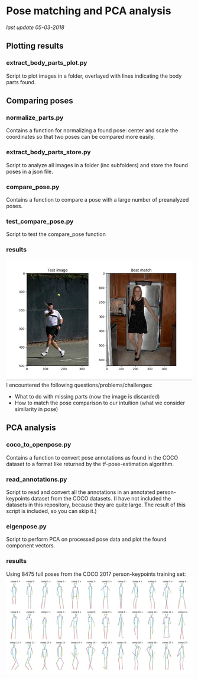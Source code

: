 # Pose matching and PCA analysis
*last update 05-03-2018*

## Plotting results
### extract_body_parts_plot.py
Script to plot images in a folder, overlayed with lines indicating the body
parts found.

## Comparing poses
### normalize_parts.py
Contains a function for normalizing a found pose: center and scale the
coordinates so that two poses can be compared more easily.
### extract_body_parts_store.py
Script to analyze all images in a folder (inc subfolders) and store the
found poses in a json file.
### compare_pose.py
Contains a function to compare a pose with a large number of preanalyzed poses.
### test_compare_pose.py
Script to test the compare_pose function
### results
![Comparing two poses result](/results/pose_match.jpg)
I encountered the following questions/problems/challenges:
* What to do with missing parts (now the image is discarded)
* How to match the pose comparison to our intuition (what we consider similarity in pose)

## PCA analysis
### coco_to_openpose.py
Contains a function to convert pose annotations as found in the COCO dataset to
a format like returned by the tf-pose-estimation algorithm.
### read_annotations.py
Script to read and convert all the annotations in an annotated person-keypoints
dataset from the COCO datasets.
(I have not included the datasets in this repository, because they are quite
large. The result of this script is included, so you can skip it.)
### eigenpose.py
Script to perform PCA on processed pose data and plot the found component
vectors.
### results
Using 8475 full poses from the COCO 2017 person-keypoints training set:
![PCA analysis result](/results/eigenposes.jpg)
